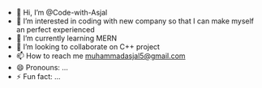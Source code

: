- 👋 Hi, I’m @Code-with-Asjal
- 👀 I’m interested in coding with new company so that I can make myself an perfect experienced
- 🌱 I’m currently learning MERN
- 💞️ I’m looking to collaborate on C++ project
- 📫 How to reach me muhammadasjal5@gmail.com
- 😄 Pronouns: ...
- ⚡ Fun fact: ...

<!---
Code-with-Asjal/Code-with-Asjal is a ✨ special ✨ repository because its `README.md` (this file) appears on your GitHub profile.
You can click the Preview link to take a look at your changes.
--->
